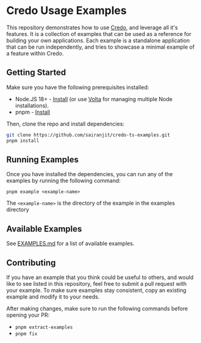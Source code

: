 # Credo Usage Examples

This repository demonstrates how to use [Credo](credo.js.org), and leverage all it's features. It is a collection of examples that can be used as a reference for building your own applications. Each example is a standalone application that can be run independently, and tries to showcase a minimal example of a feature within Credo.

## Getting Started

Make sure you have the following prerequisites installed:

- Node.JS 18+ - [Install](https://nodejs.org/en/download/) (or use [Volta](https://volta.sh/) for managing multiple Node installations).
- pnpm - [Install](https://pnpm.io/installation)

Then, clone the repo and install dependencies:

```sh
git clone https://github.com/sairanjit/credo-ts-examples.git
pnpm install
```

## Running Examples

Once you have installed the dependencies, you can run any of the examples by running the following command:

```
pnpm example <example-name>
```

The `<example-name>` is the directory of the example in the examples directory

## Available Examples

See [EXAMPLES.md](./EXAMPLES.md) for a list of available examples.

## Contributing

If you have an example that you think could be useful to others, and would like to see listed in this repository, feel free to submit a pull request with your example. To make sure examples stay consistent, copy an existing example and modify it to your needs.

After making changes, make sure to run the following commands before opening your PR:

- `pnpm extract-examples`
- `pnpm fix`
